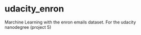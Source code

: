 # udacity_enron
Marchine Learning with the enron emails dataset. For the udacity nanodegree (project 5) 

